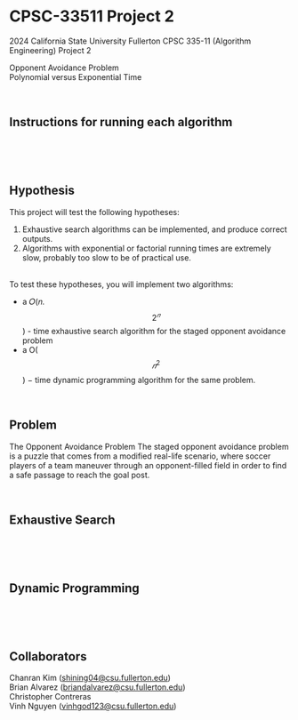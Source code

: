 # CPSC-33511 Project 2
2024 California State University Fullerton CPSC 335-11 (Algorithm Engineering) Project 2 <p> <p>

Opponent Avoidance Problem <br>
Polynomial versus Exponential Time

<br>

## Instructions for running each algorithm
 

<br><br><br>

## Hypothesis 
This project will test the following hypotheses:
1. Exhaustive search algorithms can be implemented, and produce correct outputs.
2. Algorithms with exponential or factorial running times are extremely slow, probably too
slow to be of practical use. <br> <br>

To test these hypotheses, you will implement two algorithms:
* a 𝑂(𝑛. $$2^𝑛$$) - time exhaustive search algorithm for the staged opponent avoidance
problem
* a O($$𝑛^2$$) − time dynamic programming algorithm for the same problem.

<br>

## Problem 
The Opponent Avoidance Problem
The staged opponent avoidance problem is a puzzle that comes from a modified real-life scenario,
where soccer players of a team maneuver through an opponent-filled field in order to find a safe
passage to reach the goal post.

<br>

## Exhaustive Search
<br><br><br>
## Dynamic Programming 
<br><br><br>

## Collaborators 
Chanran Kim (shining04@csu.fullerton.edu) <br>
Brian Alvarez (briandalvarez@csu.fullerton.edu) <br>
Christopher Contreras <br>
Vinh Nguyen (vinhgod123@csu.fullerton.edu)
